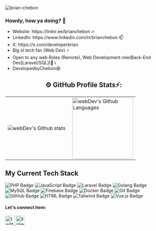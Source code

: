 <p align="left"> <img src="https://komarev.com/ghpvc/?username=brian-chebon&label=Profile%20views&color=0e75b6&style=flat" alt="brian-chebon" /> </p>
<h3>Howdy, how ya doing? 🙌</h3>

<ul>
	<li>Website: https://linktr.ee/brianchebon 🔥</li> 
  <li>LinkedIn: https://www.linkedin.com/in/brianchebon 📫 </li>
	<li>X: https://x.com/developerbrian </li>
	<li>Big ol tech fan (Web Dev) ⚡ </li>
	<li>Open to any web Roles (Remote), Web Development role(Back-End Dev[Laravel/SQL])🔭 📞 </li>
  <li>DevelopedbyChebon😄</li>
</ul>

<!-- <img  margin-right="20px" src="https://github-readme-stats.vercel.app/api/top-langs?username=Chebon-breezy&locale=en&hide_title=true&layout=compact&card_width=320&langs_count=5&theme=radical&hide_border=true&order=2" height="125" alt="languages graph"/> 
<div id="badges" width="100" height="100">
<p><img margin-right="20px" src="https://github-readme-stats.vercel.app/api/top-langs?username=Chebon-breezy&show_icons=true&locale=en&layout=compact" alt="Chebon-breezy" /></p>

<p>&nbsp;<img align="center" src="https://github-readme-stats.vercel.app/api?username=Chebon-breezy&show_icons=true&locale=en" alt="Chebon-breezy" /></p>

<p><img align="center" src="https://github-readme-streak-stats.herokuapp.com/?user=Chebon-breezy&" alt="Chebon-breezy" /></p>
	
</div> comment previous stats -->

<!-- ### Github Stats ⚡ -->


## <div align="center">⚙️ GitHub Profile Stats⚡:
  </div>

<table>
  <tr>
    <td>
      <img align="left" src="https://github-readme-streak-stats.herokuapp.com/?user=brian-chebon&theme=midnight-purple&hide_border=false" alt="webDev's Github stats" />
    </td>
    <td>
      <img height="195px" align="right" alt="webDev's Github Languages" src="https://github-readme-stats.vercel.app/api/top-langs/?username=brian-chebon&theme=midnight-purple&hide_border=false&include_all_commits=false&count_private=false&layout=compact" />
    </td>
  </tr>
</table>

<!-- [![Brian's github stats](https://github-readme-mwendwa.vercel.app/api?username=Chebon-breezy&show_icons=true&theme=codeSTACKr&count_private=true&line_height=20)](#)
 
 [![Top languages](https://github-readme-mwendwa.vercel.app/api/top-langs/?username=Chebon-breezy&theme=codeSTACKr&layout=compact&count_private=true&hide_border=true)](#)

[![Brian Chebon's current streak](https://github-readme-streak-stats-blush.vercel.app/?user=Chebon-breezy&theme=highcontrast&hide_border=true&stroke=0000&background=060A0CD0&count_private=true)](#)

<p align="center">
     <img src="https://capsule-render.vercel.app/api?type=waving&color=gradient&height=100&section=footer"/>
</p> -->

## My Current Tech Stack
<div id="badges" width="100" height="100">
    <img src="https://img.shields.io/badge/php-purple?logo=php&logoColor=white" alt="PHP Badge"/>
    <img src="https://img.shields.io/badge/javascript-yellow?logo=javascript&logoColor=white" alt="JavaScript Badge"/>
    <img src="https://img.shields.io/badge/laravel-red?logo=laravel&logoColor=white" alt="Laravel Badge"/>
    <img src="https://img.shields.io/badge/golang-blue?logo=go&logoColor=white" alt="Golang Badge"/>
    <img src="https://img.shields.io/badge/mysql-blue?logo=mysql&logoColor=white" alt="MySQL Badge"/>
    <img src="https://img.shields.io/badge/firebase-orange?logo=firebase&logoColor=white" alt="Firebase Badge"/>
    <img src="https://img.shields.io/badge/docker-blue?logo=docker&logoColor=white" alt="Docker Badge"/>
    <img src="https://img.shields.io/badge/git-orange?logo=git&logoColor=white" alt="Git Badge"/>
    <img src="https://img.shields.io/badge/github-black?logo=github&logoColor=white" alt="GitHub Badge"/>
    <img src="https://img.shields.io/badge/html-red?logo=html5&logoColor=white" alt="HTML Badge"/>
    <img src="https://img.shields.io/badge/tailwind-38b2ac?logo=tailwindcss&logoColor=white" alt="Tailwind Badge"/>
    <img src="https://img.shields.io/badge/vue.js-4FC08D?logo=vue.js&logoColor=white" alt="Vue.js Badge"/>
</div>


<div align="centr">
  <h4>Let's connect here:</h4>
  <a href="https://twitter.com/developerbrian" target="_blank" rel="noopener">
    <img src="https://img.shields.io/badge/Twitter-1DA1F2?logo=twitter&logoColor=black&style=for-the-badge" height="30" alt="twitter logo"/>
  </a>
  <a href="https://www.linkedin.com/in/brianchebon/" target="_blank" rel="noopener">
    <img src="https://img.shields.io/badge/LinkedIn-0A66C2?logo=linkedin&logoColor=white&style=for-the-badge" height="30" alt="linkedin logo"/>
  </a>
</div>



<!--
**Chebon-breezy/chebon-breezy** is a ✨ _special_ ✨ repository because its `README.md` (this file) appears on your GitHub profile.

Here are some ideas to get you started:

- 🔭 I’m currently working on ... react
- 🌱 I’m currently learning ... next
- 👯 I’m looking to collaborate on ...
- 🤔 I’m looking for help with...
- 💬 Ask me about...
- 📫 How to reach me: ...
- 😄 Pronouns: ...
- ⚡ Fun fact: ....
-->
